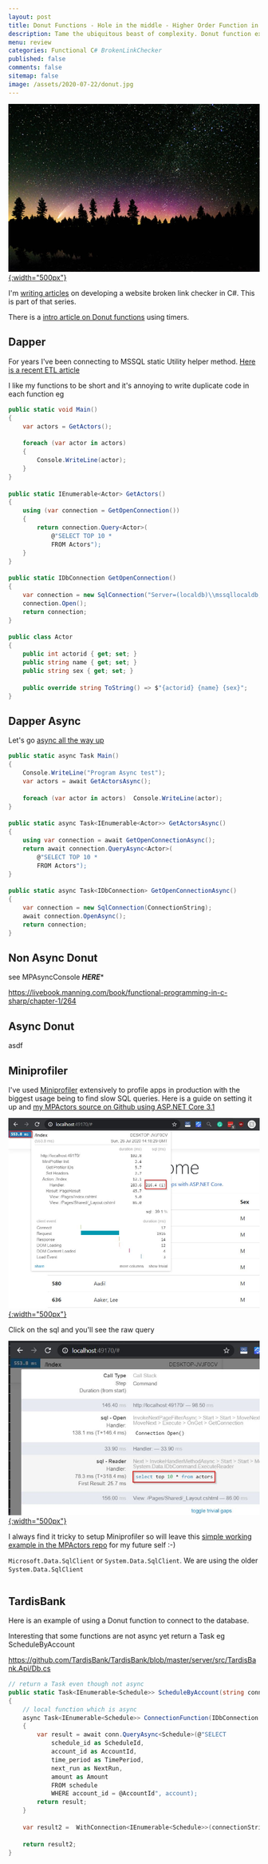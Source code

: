 ```yaml
---
layout: post
title: Donut Functions - Hole in the middle - Higher Order Function in Dapper
description: Tame the ubiquitous beast of complexity. Donut function examples showing a timer and a db connection strategy.
menu: review
categories: Functional C# BrokenLinkChecker
published: false 
comments: false     
sitemap: false
image: /assets/2020-07-22/donut.jpg
---
```


[![alt text](/assets/2020-07-26/night.jpg "Photo by @micahtindell from Unsplash"){:width="500px"}](https://unsplash.com/@micahtindell)

I'm [writing articles](/#BrokenLinkChecker) on developing a website broken link checker in C#. This is part of that series.

There is a [intro article on Donut functions](/2020/07/22/donut-functions-in-csharp) using timers.

## Dapper

For years I've been connecting to MSSQL static Utility helper method. [Here is a recent ETL article](https://davemateer.com/2020/05/07/Extract-Transform-Load-with-Csharp-Beginners-Guide)

I like my functions to be short and it's annoying to write duplicate code in each function eg

```cs
public static void Main()
{
    var actors = GetActors();

    foreach (var actor in actors)
    {
        Console.WriteLine(actor);
    }
}

public static IEnumerable<Actor> GetActors()
{
    using (var connection = GetOpenConnection())
    {
        return connection.Query<Actor>(
            @"SELECT TOP 10 *
            FROM Actors");
    }
}

public static IDbConnection GetOpenConnection()
{
    var connection = new SqlConnection("Server=(localdb)\\mssqllocaldb;Database=IMDBChallenge;Trusted_Connection=True;MultipleActiveResultSets=true");
    connection.Open();
    return connection;
}

public class Actor
{
    public int actorid { get; set; }
    public string name { get; set; }
    public string sex { get; set; }

    public override string ToString() => $"{actorid} {name} {sex}";
}
```

## Dapper Async

Let's go [async all the way up](/2020/07/23/concurrency-async-await-and-task#db-connections-async-all-the-way-up)

```cs
public static async Task Main()
{
    Console.WriteLine("Program Async test");
    var actors = await GetActorsAsync();

    foreach (var actor in actors)  Console.WriteLine(actor); 
}

public static async Task<IEnumerable<Actor>> GetActorsAsync()
{
    using var connection = await GetOpenConnectionAsync();
    return await connection.QueryAsync<Actor>(
        @"SELECT TOP 10 *
        FROM Actors");
}

public static async Task<IDbConnection> GetOpenConnectionAsync()
{
    var connection = new SqlConnection(ConnectionString);
    await connection.OpenAsync();
    return connection;
}
```

## Non Async Donut

see MPAsyncConsole ***HERE****

https://livebook.manning.com/book/functional-programming-in-c-sharp/chapter-1/264

## Async Donut

asdf


## Miniprofiler

I've used [Miniprofiler](https://miniprofiler.com/dotnet/) extensively to profile apps in production with the biggest usage being to find slow SQL queries. Here is a guide on setting it up and [my MPActors source on Github using ASP.NET Core 3.1](https://github.com/djhmateer/MPActors)

[![alt text](/assets/2020-07-26/miniprofiler.jpg "miniprofiler on the MPActors projects"){:width="500px"}](https://github.com/djhmateer/MPActors)

Click on the sql and you'll see the raw query

[![alt text](/assets/2020-07-26/sql.jpg "Raw SQL"){:width="500px"}](/assets/2020-07-26/sql.jpg)

I always find it tricky to setup Miniprofiler so will leave this [simple working example in the MPActors repo](https://github.com/djhmateer/MPActors) for my future self :-)

`Microsoft.Data.SqlClient` or `System.Data.SqlClient`. We are using the older `System.Data.SqlClient`

```cs

```

## TardisBank

Here is an example of using a Donut function to connect to the database.

Interesting that some functions are not async yet return a Task eg ScheduleByAccount

https://github.com/TardisBank/TardisBank/blob/master/server/src/TardisBank.Api/Db.cs

```cs
// return a Task even though not async
public static Task<IEnumerable<Schedule>> ScheduleByAccount(string connectionString, Account account)
{
    // local function which is async
    async Task<IEnumerable<Schedule>> ConnectionFunction(IDbConnection conn)
    {
        var result = await conn.QueryAsync<Schedule>(@"SELECT
            schedule_id as ScheduleId,
            account_id as AccountId,
            time_period as TimePeriod,
            next_run as NextRun,
            amount as Amount
            FROM schedule
            WHERE account_id = @AccountId", account);
        return result;
    }

    var result2 =  WithConnection<IEnumerable<Schedule>>(connectionString, ConnectionFunction);

    return result2;
}
```







